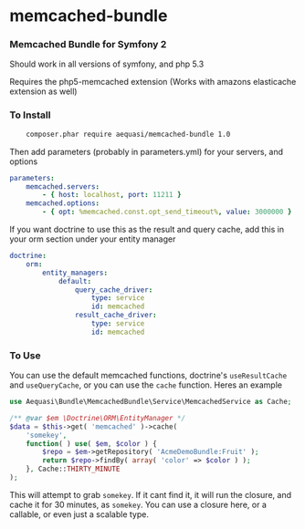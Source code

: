 memcached-bundle
================

### Memcached Bundle for Symfony 2

Should work in all versions of symfony, and php 5.3

Requires the php5-memcached extension (Works with amazons elasticache extension as well)

### To Install

```sh
	composer.phar require aequasi/memcached-bundle 1.0
```

Then add parameters (probably in parameters.yml) for your servers, and options

```yml
parameters:
    memcached.servers:
        - { host: localhost, port: 11211 }
    memcached.options:
        - { opt: %memcached.const.opt_send_timeout%, value: 3000000 }
```

If you want doctrine to use this as the result and query cache, add this in your orm section
under your entity manager

```yml
doctrine:
    orm:
        entity_managers:
            default:
                query_cache_driver:
                    type: service
                    id: memcached
                result_cache_driver:
                    type: service
                    id: memcached
```

### To Use

You can use the default memcached functions, doctrine's `useResultCache` and `useQueryCache`, or you can use the `cache` function. Heres an example

```php
use Aequasi\Bundle\MemcachedBundle\Service\MemcachedService as Cache;

/** @var $em \Doctrine\ORM\EntityManager */
$data = $this->get( 'memcached' )->cache( 
	'somekey',
	function( ) use( $em, $color ) {
		$repo = $em->getRepository( 'AcmeDemoBundle:Fruit' );
		return $repo->findBy( array( 'color' => $color ) );
	}, Cache::THIRTY_MINUTE
);
```

This will attempt to grab `somekey`. If it cant find it, it will run the closure, and cache it for 30 minutes, as `somekey`. You can use a closure here, or a callable, or even just a scalable type.


